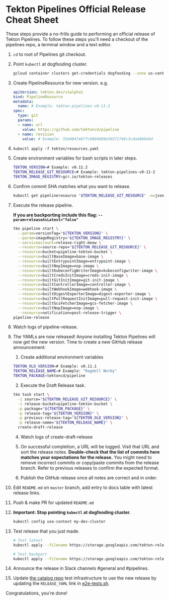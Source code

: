 # Tekton Pipelines Official Release Cheat Sheet

These steps provide a no-frills guide to performing an official release
of Tekton Pipelines. To follow these steps you'll need a checkout of
the pipelines repo, a terminal window and a text editor.

1. `cd` to root of Pipelines git checkout.

2. Point `kubectl` at dogfooding cluster.

    ```bash
    gcloud container clusters get-credentials dogfooding --zone us-central1-a --project tekton-releases
    ```

3. Create PipelineResource for new version. e.g.

    ```yaml
    apiVersion: tekton.dev/v1alpha1
    kind: PipelineResource
    metadata:
      name: # Example: tekton-pipelines-v0-11-2
    spec:
      type: git
      params:
      - name: url
        value: https://github.com/tektoncd/pipeline
      - name: revision
        value: # Example: 33e0847e67fc9804689e50371746c3cdad4b0a9d
    ```

4. `kubectl apply -f tekton/resources.yaml`

5. Create environment variables for bash scripts in later steps.

    ```bash
    TEKTON_VERSION=# Example: v0.11.2
    TEKTON_RELEASE_GIT_RESOURCE=# Example: tekton-pipelines-v0-11-2
    TEKTON_IMAGE_REGISTRY=gcr.io/tekton-releases
    ```

6. Confirm commit SHA matches what you want to release.

    ```bash
    kubectl get pipelineresource "$TEKTON_RELEASE_GIT_RESOURCE" -o=jsonpath="{'Target Revision: '}{.spec.params[?(@.name == 'revision')].value}{'\n'}"
    ```

7. Execute the release pipeline.

    **If you are backporting include this flag: `--param=releaseAsLatest="false"`**

    ```bash
    tkn pipeline start \
      --param=versionTag="${TEKTON_VERSION}" \
      --param=imageRegistry="${TEKTON_IMAGE_REGISTRY}" \
      --serviceaccount=release-right-meow \
      --resource=source-repo="${TEKTON_RELEASE_GIT_RESOURCE}" \
      --resource=bucket=pipeline-tekton-bucket \
      --resource=builtBaseImage=base-image \
      --resource=builtEntrypointImage=entrypoint-image \
      --resource=builtNopImage=nop-image \
      --resource=builtKubeconfigWriterImage=kubeconfigwriter-image \
      --resource=builtCredsInitImage=creds-init-image \
      --resource=builtGitInitImage=git-init-image \
      --resource=builtControllerImage=controller-image \
      --resource=builtWebhookImage=webhook-image \
      --resource=builtDigestExporterImage=digest-exporter-image \
      --resource=builtPullRequestInitImage=pull-request-init-image \
      --resource=builtGcsFetcherImage=gcs-fetcher-image \
      --resource=builtNopImage=nop-image \
      --resource=notification=post-release-trigger \
    pipeline-release
    ```

8. Watch logs of pipeline-release.

9. The YAMLs are now released! Anyone installing Tekton Pipelines will now get the new version. Time to create a new GitHub release announcement:

    1. Create additional environment variables

    ```bash
    TEKTON_OLD_VERSION=# Example: v0.11.1
    TEKTON_RELEASE_NAME=# Example: "Ragdoll Norby"
    TEKTON_PACKAGE=tektoncd/pipeline
    ```

    2. Execute the Draft Release task.

    ```bash
    tkn task start \
      -i source="${TEKTON_RELEASE_GIT_RESOURCE}" \
      -i release-bucket=pipeline-tekton-bucket \
      -p package="${TEKTON_PACKAGE}" \
      -p release-tag="${TEKTON_VERSION}" \
      -p previous-release-tag="${TEKTON_OLD_VERSION}" \
      -p release-name="${TEKTON_RELEASE_NAME}" \
      create-draft-release
    ```

    4. Watch logs of create-draft-release

    5. On successful completion, a URL will be logged. Visit that URL and sort the
    release notes. **Double-check that the list of commits here matches your expectations
    for the release.** You might need to remove incorrect commits or copy/paste commits
    from the release branch. Refer to previous releases to confirm the expected format.

    6. Publish the GitHub release once all notes are correct and in order.

10. Edit `README.md` on `master` branch, add entry to docs table with latest release links.

11. Push & make PR for updated `README.md`

12. **Important: Stop pointing `kubectl` at dogfooding cluster.**

    ```bash
    kubectl config use-context my-dev-cluster
    ```

13. Test release that you just made.

    ```bash
    # Test latest
    kubectl apply --filename https://storage.googleapis.com/tekton-releases/pipeline/latest/release.yaml
    ```

    ```bash
    # Test backport
    kubectl apply --filename https://storage.googleapis.com/tekton-releases/pipeline/previous/v0.11.2/release.yaml
    ```

14. Announce the release in Slack channels #general and #pipelines.

15. Update [the catalog repo](https://github.com/tektoncd/catalog) test infrastructure
to use the new release by updating the `RELEASE_YAML` link in [e2e-tests.sh](https://github.com/tektoncd/catalog/blob/v1beta1/test/e2e-tests.sh).

Congratulations, you're done!
